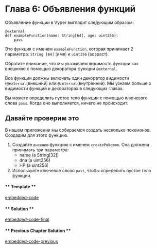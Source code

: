 <!-- Add translation for the following page: https://vyper.fun/#/1/function_declarations
Do NOT change the code below. The below code runs the code editor -->

# Глава 6: Объявления функций
Объявление функции в Vyper выглядит следующим образом:
```
@external
def exampleFunction(name: String[64], age: uint256):
    pass
```
Это функция с именем `exampleFunction`, которая принимает 2 параметра: `String [64]` (имя) и `uint256` (возраст).

Обратите внимание, что мы указываем видимость функции как внешнюю с помощью декоратора функции `@external`.

Все функции должны включать один декоратор видимости (`@external`(внешний) или `@internal`(внутренний). Мы узнаем больше о видимости функций и декораторах в следующих главах.

Вы можете определить пустое тело функции с помощью ключевого слова `pass`. Когда оно выполняется, ничего не происходит.

## Давайте проверим это

В нашем приложении мы собираемся создать несколько покемонов. Создадим для этого функцию.

1. Создайте `внешнюю` функцию с именем `createPokemon`. Она должена принимать три параметра:
    * name (a String[32])
    * dna (a uint256)
    * HP (a uint256)
2. Используйте ключевое слово `pass`, чтобы определить пустое тело функции.

<!-- tabs:start -->

#### ** Template **

[embedded-code](../assets/1/1.6-template-code.vy ':include :type=code embed-template')

#### ** Solution **

[embedded-code-final](../assets/1/1.6-finished-code.vy ':include :type=code embed-final')

#### ** Previous Chapter Solution **

[embedded-code-previous](../assets/1/1.5-finished-code.vy ':include :type=code embed-previous')

<!-- tabs:end -->
